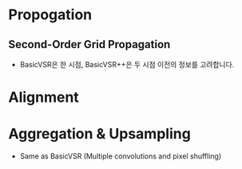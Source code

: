 # Propogation

## Second-Order Grid Propagation
- BasicVSR은 한 시점, BasicVSR++은 두 시점 이전의 정보를 고려합니다.

# Alignment

# Aggregation & Upsampling
- Same as BasicVSR (Multiple convolutions and pixel shuffling)
